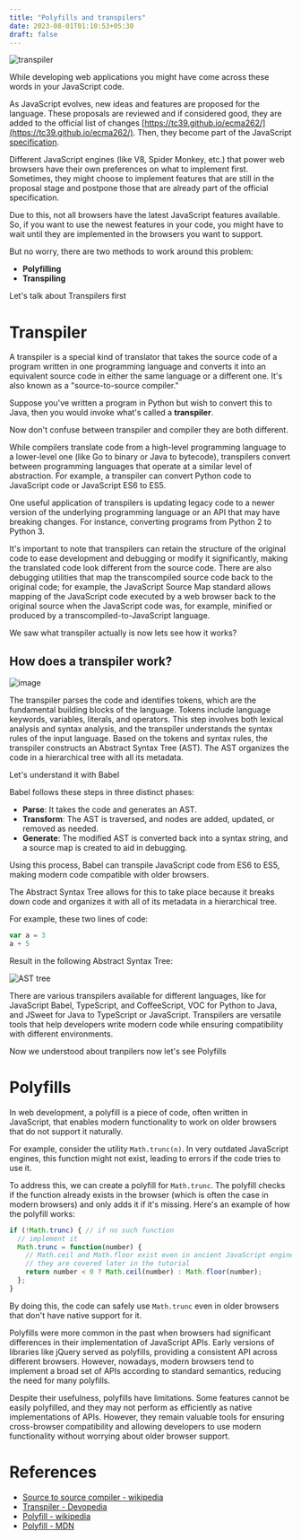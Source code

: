 ```yaml
---
title: "Polyfills and transpilers"
date: 2023-08-01T01:10:53+05:30
draft: false
---
```


![transpiler](https://i.giphy.com/media/v1.Y2lkPTc5MGI3NjExcnI0cmN6ZnY5YjVlaHU5bXlvZzJybXJtOG0zZWlmMzh6ZzI0cHJjeSZlcD12MV9pbnRlcm5hbF9naWZfYnlfaWQmY3Q9Zw/Uu02NeT9btwL0yhgxa/giphy.gif)

While developing web applications you might have come across these words in your JavaScript code.

As JavaScript evolves, new ideas and features are proposed for the language. These proposals are reviewed and if considered good, they are added to the official list of changes [https://tc39.github.io/ecma262/](https://tc39.github.io/ecma262/). Then, they become part of the JavaScript [specification](https://www.ecma-international.org/publications-and-standards/standards/ecma-262/).

Different JavaScript engines (like V8, Spider Monkey, etc.) that power web browsers have their own preferences on what to implement first. Sometimes, they might choose to implement features that are still in the proposal stage and postpone those that are already part of the official specification.

Due to this, not all browsers have the latest JavaScript features available. So, if you want to use the newest features in your code, you might have to wait until they are implemented in the browsers you want to support.

But no worry, there are two methods to work around this problem:
- **Polyfilling**
- **Transpiling**

Let's talk about Transpilers first

# Transpiler
A transpiler is a special kind of translator that takes the source code of a program written in one programming language and converts it into an equivalent source code in either the same language or a different one. It's also known as a "source-to-source compiler."

Suppose you've written a program in Python but wish to convert this to Java, then you would invoke what's called a **transpiler**.

Now don't confuse between transpiler and compiler they are both different.

While compilers translate code from a high-level programming language to a lower-level one (like Go to binary or Java to bytecode), transpilers convert between programming languages that operate at a similar level of abstraction. For example, a transpiler can convert Python code to JavaScript code or JavaScript ES6 to ES5.

One useful application of transpilers is updating legacy code to a newer version of the underlying programming language or an API that may have breaking changes. For instance, converting programs from Python 2 to Python 3.

It's important to note that transpilers can retain the structure of the original code to ease development and debugging or modify it significantly, making the translated code look different from the source code. There are also debugging utilities that map the transcompiled source code back to the original code; for example, the JavaScript Source Map standard allows mapping of the JavaScript code executed by a web browser back to the original source when the JavaScript code was, for example, minified or produced by a transcompiled-to-JavaScript language.

We saw what transpiler actually is now lets see how it works?

## How does a transpiler work?

![image](https://drive.google.com/uc?id=1fr5_hssSG1w_fPgZjnGwgSoyl_ylcKUP)

The transpiler parses the code and identifies tokens, which are the fundamental building blocks of the language. Tokens include language keywords, variables, literals, and operators. This step involves both lexical analysis and syntax analysis, and the transpiler understands the syntax rules of the input language. Based on the tokens and syntax rules, the transpiler constructs an Abstract Syntax Tree (AST). The AST organizes the code in a hierarchical tree with all its metadata.

Let's understand it with Babel

Babel follows these steps in three distinct phases:

- **Parse**: It takes the code and generates an AST.
- **Transform**: The AST is traversed, and nodes are added, updated, or removed as needed.
- **Generate**: The modified AST is converted back into a syntax string, and a source map is created to aid in debugging.

Using this process, Babel can transpile JavaScript code from ES6 to ES5, making modern code compatible with older browsers.

The Abstract Syntax Tree allows for this to take place because it breaks down code and organizes it with all of its metadata in a hierarchical tree.

For example, these two lines of code:

```javascript
var a = 3
a + 5
```

Result in the following Abstract Syntax Tree:

![AST tree](https://drive.google.com/uc?id=16KsyEyLLOEi9jZ0Z5Ke4imAM6oP43e94)

There are various transpilers available for different languages, like for JavaScript Babel, TypeScript, and CoffeeScript, VOC for Python to Java, and JSweet for Java to TypeScript or JavaScript. Transpilers are versatile tools that help developers write modern code while ensuring compatibility with different environments.

Now we understood about tranpilers now let's see Polyfills

# Polyfills

In web development, a polyfill is a piece of code, often written in JavaScript, that enables modern functionality to work on older browsers that do not support it naturally.

For example, consider the utility `Math.trunc(n)`. In very outdated JavaScript engines, this function might not exist, leading to errors if the code tries to use it.

To address this, we can create a polyfill for `Math.trunc`. The polyfill checks if the function already exists in the browser (which is often the case in modern browsers) and only adds it if it's missing. Here's an example of how the polyfill works:

```javascript
if (!Math.trunc) { // if no such function
  // implement it
  Math.trunc = function(number) {
    // Math.ceil and Math.floor exist even in ancient JavaScript engines
    // they are covered later in the tutorial
    return number < 0 ? Math.ceil(number) : Math.floor(number);
  };
}
```

By doing this, the code can safely use `Math.trunc` even in older browsers that don't have native support for it.

Polyfills were more common in the past when browsers had significant differences in their implementation of JavaScript APIs. Early versions of libraries like jQuery served as polyfills, providing a consistent API across different browsers. However, nowadays, modern browsers tend to implement a broad set of APIs according to standard semantics, reducing the need for many polyfills.

Despite their usefulness, polyfills have limitations. Some features cannot be easily polyfilled, and they may not perform as efficiently as native implementations of APIs. However, they remain valuable tools for ensuring cross-browser compatibility and allowing developers to use modern functionality without worrying about older browser support.

# References
- [Source to source compiler - wikipedia](https://en.wikipedia.org/wiki/Source-to-source_compiler)
- [Transpiler - Devopedia](https://devopedia.org/transpiler)
- [Polyfill - wikipedia](https://en.wikipedia.org/wiki/Polyfill_(programming))
- [Polyfill - MDN](https://developer.mozilla.org/en-US/docs/Glossary/Polyfill)